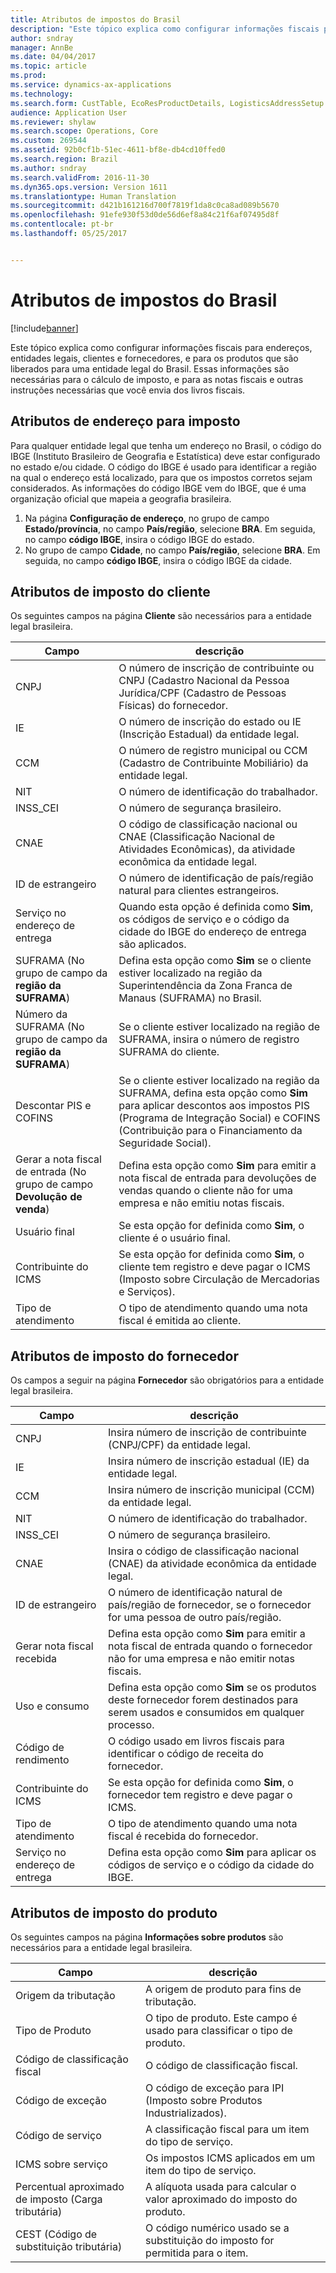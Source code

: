 ```yaml
---
title: Atributos de impostos do Brasil
description: "Este tópico explica como configurar informações fiscais para endereços, entidades legais, clientes e fornecedores, e para os produtos que são liberados para uma entidade legal do Brasil. Essas informações são necessárias para o cálculo de imposto, e para as notas fiscais e outras instruções necessárias que você envia dos livros fiscais."
author: sndray
manager: AnnBe
ms.date: 04/04/2017
ms.topic: article
ms.prod: 
ms.service: dynamics-ax-applications
ms.technology: 
ms.search.form: CustTable, EcoResProductDetails, LogisticsAddressSetup
audience: Application User
ms.reviewer: shylaw
ms.search.scope: Operations, Core
ms.custom: 269544
ms.assetid: 92b0cf1b-51ec-4611-bf8e-db4cd10ffed0
ms.search.region: Brazil
ms.author: sndray
ms.search.validFrom: 2016-11-30
ms.dyn365.ops.version: Version 1611
ms.translationtype: Human Translation
ms.sourcegitcommit: d421b161216d700f7819f1da8c0ca8ad089b5670
ms.openlocfilehash: 91efe930f53d0de56d6ef8a84c21f6af07495d8f
ms.contentlocale: pt-br
ms.lasthandoff: 05/25/2017


---
```


# <a name="tax-attributes-for-brazil"></a>Atributos de impostos do Brasil

[!include[banner](../includes/banner.md)]


Este tópico explica como configurar informações fiscais para endereços, entidades legais, clientes e fornecedores, e para os produtos que são liberados para uma entidade legal do Brasil. Essas informações são necessárias para o cálculo de imposto, e para as notas fiscais e outras instruções necessárias que você envia dos livros fiscais.

<a name="tax-address-attributes"></a>Atributos de endereço para imposto
----------------------

Para qualquer entidade legal que tenha um endereço no Brasil, o código do IBGE (Instituto Brasileiro de Geografia e Estatística) deve estar configurado no estado e/ou cidade. O código do IBGE é usado para identificar a região na qual o endereço está localizado, para que os impostos corretos sejam considerados. As informações do código IBGE vem do IBGE, que é uma organização oficial que mapeia a geografia brasileira.

1.  Na página **Configuração de endereço**, no grupo de campo **Estado/província**, no campo **País/região**, selecione **BRA**. Em seguida, no campo **código IBGE**, insira o código IBGE do estado.
2.  No grupo de campo **Cidade**, no campo **País/região**, selecione **BRA**. Em seguida, no campo **código IBGE**, insira o código IBGE da cidade.

## <a name="customer-tax-attributes"></a>Atributos de imposto do cliente
Os seguintes campos na página **Cliente** são necessários para a entidade legal brasileira.

| Campo                                                                   | descrição                                                                                                                                                                                                       |
|-------------------------------------------------------------------------|-------------------------------------------------------------------------------------------------------------------------------------------------------------------------------------------------------------------|
| CNPJ                                                                | O número de inscrição de contribuinte ou CNPJ (Cadastro Nacional da Pessoa Jurídica/CPF (Cadastro de Pessoas Físicas) do fornecedor.                                                                         |
| IE                                                                      | O número de inscrição do estado ou IE (Inscrição Estadual) da entidade legal.                                                                                                                                   |
| CCM                                                                     | O número de registro municipal ou CCM (Cadastro de Contribuinte Mobiliário) da entidade legal.                                                                                                             |
| NIT                                                                     | O número de identificação do trabalhador.                                                                                                                                                                                 |
| INSS\_CEI                                                               | O número de segurança brasileiro.                                                                                                                                                                                    |
| CNAE                                                                    | O código de classificação nacional ou CNAE (Classificação Nacional de Atividades Econômicas), da atividade econômica da entidade legal.                                                                       |
| ID de estrangeiro                                                            | O número de identificação de país/região natural para clientes estrangeiros.                                                                                                                                                       |
| Serviço no endereço de entrega                                             | Quando esta opção é definida como **Sim**, os códigos de serviço e o código da cidade do IBGE do endereço de entrega são aplicados.                                                                                                   |
| SUFRAMA (No grupo de campo da **região da SUFRAMA**)                         | Defina esta opção como **Sim** se o cliente estiver localizado na região da Superintendência da Zona Franca de Manaus (SUFRAMA) no Brasil.                                                                                |
| Número da SUFRAMA (No grupo de campo da **região da SUFRAMA**)                  | Se o cliente estiver localizado na região de SUFRAMA, insira o número de registro SUFRAMA do cliente.                                                                                                      |
| Descontar PIS e COFINS                                                 | Se o cliente estiver localizado na região da SUFRAMA, defina esta opção como **Sim** para aplicar descontos aos impostos PIS (Programa de Integração Social) e COFINS (Contribuição para o Financiamento da Seguridade Social). |
| Gerar a nota fiscal de entrada (No grupo de campo **Devolução de venda**) | Defina esta opção como **Sim** para emitir a nota fiscal de entrada para devoluções de vendas quando o cliente não for uma empresa e não emitiu notas fiscais.                                                           |
| Usuário final                                                              | Se esta opção for definida como **Sim**, o cliente é o usuário final.                                                                                                                                                 |
| Contribuinte do ICMS                                                        | Se esta opção for definida como **Sim**, o cliente tem registro e deve pagar o ICMS (Imposto sobre Circulação de Mercadorias e Serviços).                                                               |
| Tipo de atendimento                                                           | O tipo de atendimento quando uma nota fiscal é emitida ao cliente.                                                                                                                                            |

## <a name="vendor-tax-attributes"></a>Atributos de imposto do fornecedor
Os campos a seguir na página **Fornecedor** são obrigatórios para a entidade legal brasileira.

| Campo                             | descrição                                                                                                                         |
|-----------------------------------|-------------------------------------------------------------------------------------------------------------------------------------|
| CNPJ                          | Insira número de inscrição de contribuinte (CNPJ/CPF) da entidade legal.                                                             |
| IE                                | Insira número de inscrição estadual (IE) da entidade legal.                                                                       |
| CCM                               | Insira número de inscrição municipal (CCM) da entidade legal.                                                                  |
| NIT                               | O número de identificação do trabalhador.                                                                                                   |
| INSS\_CEI                         | O número de segurança brasileiro.                                                                                                      |
| CNAE                              | Insira o código de classificação nacional (CNAE) da atividade econômica da entidade legal.                                        |
| ID de estrangeiro                      | O número de identificação natural de país/região de fornecedor, se o fornecedor for uma pessoa de outro país/região.                               |
| Gerar nota fiscal recebida | Defina esta opção como **Sim** para emitir a nota fiscal de entrada quando o fornecedor não for uma empresa e não emitir notas fiscais. |
| Uso e consumo               | Defina esta opção como **Sim** se os produtos deste fornecedor forem destinados para serem usados e consumidos em qualquer processo.                        |
| Código de rendimento                       | O código usado em livros fiscais para identificar o código de receita do fornecedor.                                                    |
| Contribuinte do ICMS                  | Se esta opção for definida como **Sim**, o fornecedor tem registro e deve pagar o ICMS.                                        |
| Tipo de atendimento                     | O tipo de atendimento quando uma nota fiscal é recebida do fornecedor.                                                                |
| Serviço no endereço de entrega       | Defina esta opção como **Sim** para aplicar os códigos de serviço e o código da cidade do IBGE.                                                           |

## <a name="product-tax-attributes"></a>Atributos de imposto do produto
Os seguintes campos na página **Informações sobre produtos** são necessários para a entidade legal brasileira.

| Campo                                   | descrição                                                                        |
|-----------------------------------------|------------------------------------------------------------------------------------|
| Origem da tributação                         | A origem de produto para fins de tributação.                                   |
| Tipo de Produto                            | O tipo de produto. Este campo é usado para classificar o tipo de produto.           |
| Código de classificação fiscal              | O código de classificação fiscal.                                                    |
| Código de exceção                          | O código de exceção para IPI (Imposto sobre Produtos Industrializados).          |
| Código de serviço                            | A classificação fiscal para um item do tipo de serviço.                         |
| ICMS sobre serviço                         | Os impostos ICMS aplicados em um item do tipo de serviço.                       |
| Percentual aproximado de imposto (Carga tributária) | A alíquota usada para calcular o valor aproximado do imposto do produto. |
| CEST (Código de substituição tributária)            | O código numérico usado se a substituição do imposto for permitida para o item.          |






